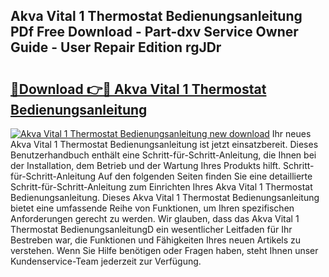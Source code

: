 ## Akva Vital 1 Thermostat Bedienungsanleitung PDf Free Download - Part-dxv Service Owner Guide - User Repair Edition rgJDr

# <h2><a href="http://df2cc7.blite.top/?on=Akva+Vital+1+Thermostat+Bedienungsanleitung">🔗Download 👉🔴 Akva Vital 1 Thermostat Bedienungsanleitung</a></h2>

[![Akva Vital 1 Thermostat Bedienungsanleitung new download](https://i.imgur.com/lujVjoI.png)](http://df2cc7.blite.top/?on=Akva+Vital+1+Thermostat+Bedienungsanleitung)
Ihr neues Akva Vital 1 Thermostat Bedienungsanleitung ist jetzt einsatzbereit. Dieses Benutzerhandbuch enthält eine Schritt-für-Schritt-Anleitung, die Ihnen bei der Installation, dem Betrieb und der Wartung Ihres Produkts hilft. Schritt-für-Schritt-Anleitung Auf den folgenden Seiten finden Sie eine detaillierte Schritt-für-Schritt-Anleitung zum Einrichten Ihres Akva Vital 1 Thermostat Bedienungsanleitung. Dieses Akva Vital 1 Thermostat Bedienungsanleitung bietet eine umfassende Reihe von Funktionen, um Ihren spezifischen Anforderungen gerecht zu werden. Wir glauben, dass das Akva Vital 1 Thermostat BedienungsanleitungD ein wesentlicher Leitfaden für Ihr Bestreben war, die Funktionen und Fähigkeiten Ihres neuen Artikels zu verstehen. Wenn Sie Hilfe benötigen oder Fragen haben, steht Ihnen unser Kundenservice-Team jederzeit zur Verfügung.
